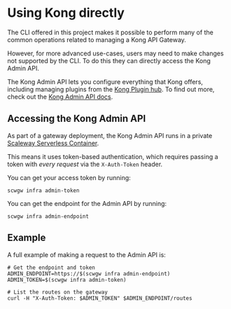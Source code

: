 # Using Kong directly

The CLI offered in this project makes it possible to perform many of the common operations related to managing a Kong API Gateway.

However, for more advanced use-cases, users may need to make changes not supported by the CLI. To do this they can directly access the Kong Admin API.

The Kong Admin API lets you configure everything that Kong offers, including managing plugins from the [Kong Plugin hub](https://docs.konghq.com/hub/). To find out more, check out the [Kong Admin API docs](https://docs.konghq.com/gateway/latest/admin-api/).

## Accessing the Kong Admin API

As part of a gateway deployment, the Kong Admin API runs in a private [Scaleway Serverless Container](https://www.scaleway.com/en/serverless-containers/).

This means it uses token-based authentication, which requires passing a token with _every request_ via the `X-Auth-Token` header.

You can get your access token by running:

```console
scwgw infra admin-token
```

You can get the endpoint for the Admin API by running:

```console
scwgw infra admin-endpoint
```

## Example

A full example of making a request to the Admin API is:

```console
# Get the endpoint and token
ADMIN_ENDPOINT=https://$(scwgw infra admin-endpoint)
ADMIN_TOKEN=$(scwgw infra admin-token)

# List the routes on the gateway
curl -H "X-Auth-Token: $ADMIN_TOKEN" $ADMIN_ENDPOINT/routes
```
